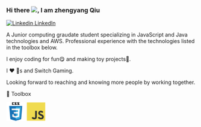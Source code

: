 ### Hi there <img src="https://raw.githubusercontent.com/MartinHeinz/MartinHeinz/master/wave.gif" width="30px">, I am zhengyang Qiu

[![Linkedin](https://i.stack.imgur.com/gVE0j.png) LinkedIn](https://www.linkedin.com/in/zhengyangqiu/)


A Junior computing graudate student specializing in JavaScript and Java technologies and AWS. Professional experience with the technologies listed in the toolbox below.

I enjoy coding for fun😋 and making toy projects🎈.

I ❤️ 🐶s and Switch Gaming.

Looking forward to reaching and knowing more people by working together.

🧰 Toolbox

<img src ="https://github.com/devicons/devicon/blob/master/icons/css3/css3-original-wordmark.svg" alt="Css logo" width ="50" height ="50"/>

<img src ="https://github.com/devicons/devicon/blob/master/icons/javascript/javascript-original.svg" alt="Javascript logo" width ="50" height ="50"/> 




<!--
**zhengyangqiu/zhengyangqiu** is a ✨ _special_ ✨ repository because its `README.md` (this file) appears on your GitHub profile.

Here are some ideas to get you started:

- 🔭 I’m currently working on ...
- 🌱 I’m currently learning ...
- 👯 I’m looking to collaborate on ...
- 🤔 I’m looking for help with ...
- 💬 Ask me about ...
- 📫 How to reach me: ...
- 😄 Pronouns: ...
- ⚡ Fun fact: ...
-->
